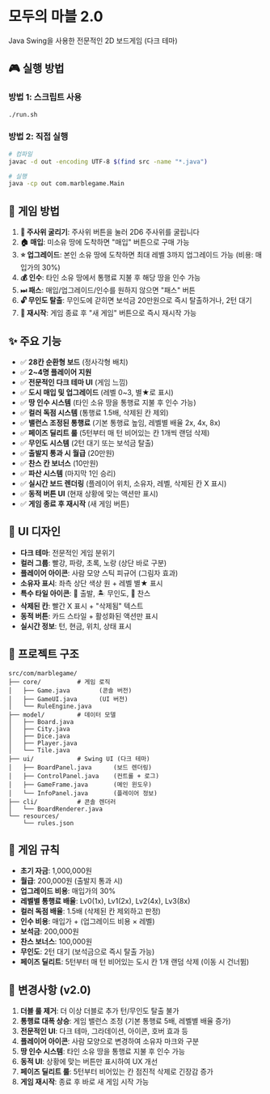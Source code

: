 # 모두의 마블 2.0

Java Swing을 사용한 전문적인 2D 보드게임 (다크 테마)

## 🎮 실행 방법

### 방법 1: 스크립트 사용
```bash
./run.sh
```

### 방법 2: 직접 실행
```bash
# 컴파일
javac -d out -encoding UTF-8 $(find src -name "*.java")

# 실행
java -cp out com.marblegame.Main
```

## 📖 게임 방법

1. **🎲 주사위 굴리기**: 주사위 버튼을 눌러 2D6 주사위를 굴립니다
2. **🏠 매입**: 미소유 땅에 도착하면 "매입" 버튼으로 구매 가능
3. **⭐ 업그레이드**: 본인 소유 땅에 도착하면 최대 레벨 3까지 업그레이드 가능 (비용: 매입가의 30%)
4. **💰 인수**: 타인 소유 땅에서 통행료 지불 후 해당 땅을 인수 가능
5. **⏭ 패스**: 매입/업그레이드/인수를 원하지 않으면 "패스" 버튼
6. **🔓 무인도 탈출**: 무인도에 갇히면 보석금 20만원으로 즉시 탈출하거나, 2턴 대기
7. **🔄 재시작**: 게임 종료 후 "새 게임" 버튼으로 즉시 재시작 가능

## ✨ 주요 기능

- ✅ **28칸 순환형 보드** (정사각형 배치)
- ✅ **2~4명 플레이어 지원**
- ✅ **전문적인 다크 테마 UI** (게임 느낌)
- ✅ **도시 매입 및 업그레이드** (레벨 0~3, 별★로 표시)
- ✅ **땅 인수 시스템** (타인 소유 땅을 통행료 지불 후 인수 가능)
- ✅ **컬러 독점 시스템** (통행료 1.5배, 삭제된 칸 제외)
- ✅ **밸런스 조정된 통행료** (기본 통행료 높임, 레벨별 배율 2x, 4x, 8x)
- ✅ **페이즈 딜리트 룰** (5턴부터 매 턴 비어있는 칸 1개씩 랜덤 삭제)
- ✅ **무인도 시스템** (2턴 대기 또는 보석금 탈출)
- ✅ **출발지 통과 시 월급** (20만원)
- ✅ **찬스 칸 보너스** (10만원)
- ✅ **파산 시스템** (마지막 1인 승리)
- ✅ **실시간 보드 렌더링** (플레이어 위치, 소유자, 레벨, 삭제된 칸 X 표시)
- ✅ **동적 버튼 UI** (현재 상황에 맞는 액션만 표시)
- ✅ **게임 종료 후 재시작** (새 게임 버튼)

## 🎨 UI 디자인

- **다크 테마**: 전문적인 게임 분위기
- **컬러 그룹**: 빨강, 파랑, 초록, 노랑 (상단 바로 구분)
- **플레이어 아이콘**: 사람 모양 스틱 피규어 (그림자 효과)
- **소유자 표시**: 좌측 상단 색상 원 + 레벨 별★ 표시
- **특수 타일 아이콘**: 🏁 출발, 🏝 무인도, 🎁 찬스
- **삭제된 칸**: 빨간 X 표시 + "삭제됨" 텍스트
- **동적 버튼**: 카드 스타일 + 활성화된 액션만 표시
- **실시간 정보**: 턴, 현금, 위치, 상태 표시

## 📁 프로젝트 구조

```
src/com/marblegame/
├── core/          # 게임 로직
│   ├── Game.java        (콘솔 버전)
│   ├── GameUI.java      (UI 버전)
│   └── RuleEngine.java
├── model/         # 데이터 모델
│   ├── Board.java
│   ├── City.java
│   ├── Dice.java
│   ├── Player.java
│   └── Tile.java
├── ui/            # Swing UI (다크 테마)
│   ├── BoardPanel.java      (보드 렌더링)
│   ├── ControlPanel.java    (컨트롤 + 로그)
│   ├── GameFrame.java       (메인 윈도우)
│   └── InfoPanel.java       (플레이어 정보)
├── cli/           # 콘솔 렌더러
│   └── BoardRenderer.java
└── resources/
    └── rules.json
```

## 🎯 게임 규칙

- **초기 자금**: 1,000,000원
- **월급**: 200,000원 (출발지 통과 시)
- **업그레이드 비용**: 매입가의 30%
- **레벨별 통행료 배율**: Lv0(1x), Lv1(2x), Lv2(4x), Lv3(8x)
- **컬러 독점 배율**: 1.5배 (삭제된 칸 제외하고 판정)
- **인수 비용**: 매입가 + (업그레이드 비용 × 레벨)
- **보석금**: 200,000원
- **찬스 보너스**: 100,000원
- **무인도**: 2턴 대기 (보석금으로 즉시 탈출 가능)
- **페이즈 딜리트**: 5턴부터 매 턴 비어있는 도시 칸 1개 랜덤 삭제 (이동 시 건너뜀)

## 🔄 변경사항 (v2.0)

1. **더블 룰 제거**: 더 이상 더블로 추가 턴/무인도 탈출 불가
2. **통행료 대폭 상승**: 게임 밸런스 조정 (기본 통행료 5배, 레벨별 배율 증가)
3. **전문적인 UI**: 다크 테마, 그라데이션, 아이콘, 호버 효과 등
4. **플레이어 아이콘**: 사람 모양으로 변경하여 소유자 마크와 구분
5. **땅 인수 시스템**: 타인 소유 땅을 통행료 지불 후 인수 가능
6. **동적 UI**: 상황에 맞는 버튼만 표시하여 UX 개선
7. **페이즈 딜리트 룰**: 5턴부터 비어있는 칸 점진적 삭제로 긴장감 증가
8. **게임 재시작**: 종료 후 바로 새 게임 시작 가능

